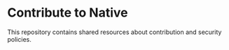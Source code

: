 # Contribute to Native

This repository contains shared resources about contribution and security policies.
